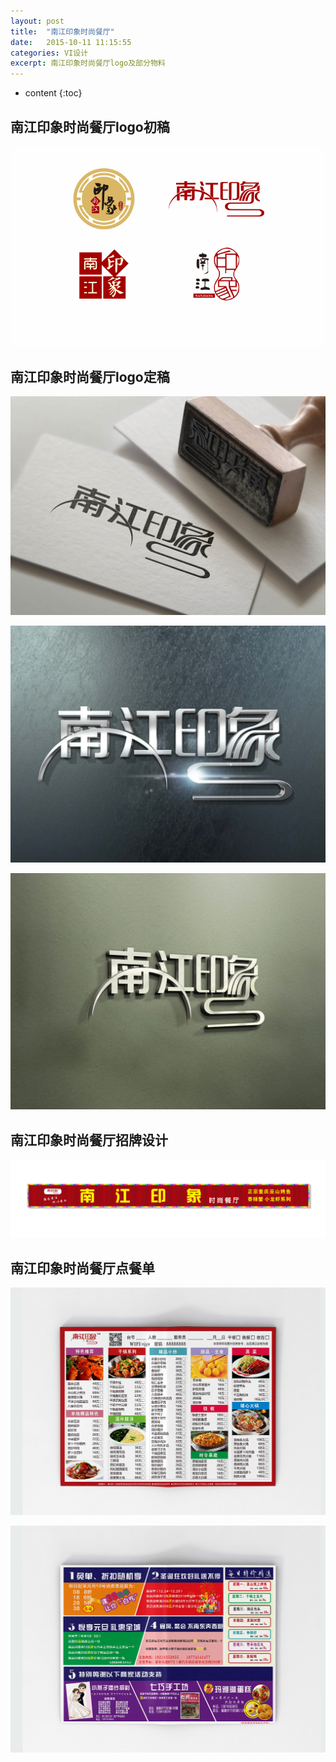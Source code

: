 ```yaml
---
layout: post
title:  "南江印象时尚餐厅"
date:   2015-10-11 11:15:55
categories: VI设计
excerpt: 南江印象时尚餐厅logo及部分物料
---
```


* content
{:toc}

## 南江印象时尚餐厅logo初稿

![caipu](/css/pics/nanjiangyinxiang/1.png "前期预设logo") 

## 南江印象时尚餐厅logo定稿

![caipu](/css/pics/nanjiangyinxiang/2.jpg "logo定稿") 

![caipu](/css/pics/nanjiangyinxiang/3.jpg "logo定稿") 

![caipu](/css/pics/nanjiangyinxiang/4.jpg "logo定稿") 

## 南江印象时尚餐厅招牌设计

![caipu](/css/pics/nanjiangyinxiang/7.png "发光字招牌") 

## 南江印象时尚餐厅点餐单

![caipu](/css/pics/nanjiangyinxiang/5.jpg "菜单") 

![caipu](/css/pics/nanjiangyinxiang/6.jpg "菜单")

 

